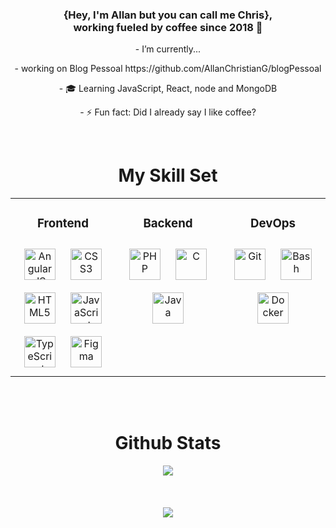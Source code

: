 

### <div align="center">{Hey, I'm Allan but you can call me Chris}, <br> working fueled by coffee since 2018 🚀</div>  
  
  
 <p align = "center"> - I’m currently... </p>
 
 <p align = "center">- working on Blog Pessoal https://github.com/AllanChristianG/blogPessoal </p>
  

<p align = "center">- 🎓 Learning JavaScript, React, node and MongoDB</p>   
  

<p align = "center">- ⚡ Fun fact: Did I already say I like coffee?</p>  
  



<br/>  


<h1 align = "center">My Skill Set </h1> 

<div align = "center">

<table><tr>
  <td align="center" width="33%">



### Frontend  
<div align="center">  
<img style="margin: 10px" src="https://profilinator.rishav.dev/skills-assets/angularjs-original.svg" alt="AngularJS" height="50" />  
<img style="margin: 10px" src="https://profilinator.rishav.dev/skills-assets/css3-original-wordmark.svg" alt="CSS3" height="50" />  
<img style="margin: 10px" src="https://profilinator.rishav.dev/skills-assets/html5-original-wordmark.svg" alt="HTML5" height="50" />  
<img style="margin: 10px" src="https://profilinator.rishav.dev/skills-assets/javascript-original.svg" alt="JavaScript" height="50" />  
<img style="margin: 10px" src="https://profilinator.rishav.dev/skills-assets/typescript-original.svg" alt="TypeScript" height="50" />  
<img style="margin: 10px" src="https://profilinator.rishav.dev/skills-assets/figma-icon.svg" alt="Figma" height="50" />  
</div>

</td><td align="center" valign = "top" width="33%">



### Backend  
<div align="center">  
<img style="margin: 10px" src="https://profilinator.rishav.dev/skills-assets/php-original.svg" alt="PHP" height="50" />  
<img style="margin: 10px" src="https://profilinator.rishav.dev/skills-assets/c-original.svg" alt="C" height="50" />  
<img style="margin: 10px" src="https://profilinator.rishav.dev/skills-assets/java-original-wordmark.svg" alt="Java" height="50" />  
</div>

</td><td align="center" valign = "top" width="33%">



### DevOps  
<div align="center">  
<img style="margin: 10px" src="https://profilinator.rishav.dev/skills-assets/git-scm-icon.svg" alt="Git" height="50" />  
<img style="margin: 10px" src="https://profilinator.rishav.dev/skills-assets/gnu_bash-icon.svg" alt="Bash" height="50" />  
<img style="margin: 10px" src="https://profilinator.rishav.dev/skills-assets/docker-original-wordmark.svg" alt="Docker" height="50" />  
</div>

</td></tr></table>  

</div>

<br/>  



<br/>  

<h1 align = " center "> Github Stats </h1>
 
<div align="center"><img src="https://github-readme-stats.vercel.app/api?username=AllanChristianG&show_icons=true&count_private=true&hide_border=true" align="center" /></div>  

<br/>  

  

<br/>  

  

<br/>  

<div align="center">
<img src="https://komarev.com/ghpvc/?username=AllanChristianG&&style=flat-square" align="center" />
</div>  
  

<br/>  


<br/>


